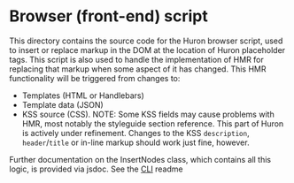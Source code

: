 # Browser (front-end) script

This directory contains the source code for the Huron browser script, used to insert or replace markup in the DOM at the location of Huron placeholder tags. This script is also used to handle the implementation of HMR for replacing that markup when some aspect of it has changed. This HMR functionality will be triggered from changes to:
* Templates (HTML or Handlebars)
* Template data (JSON)
* KSS source (CSS). NOTE: Some KSS fields may cause problems with HMR, most notably the styleguide section reference. This part of Huron is actively under refinement. Changes to the KSS `description`, `header`/`title` or in-line markup should work just fine, however.

Further documentation on the InsertNodes class, which contains all this logic, is provided via jsdoc. See the [CLI](src/cli/README.md) readme